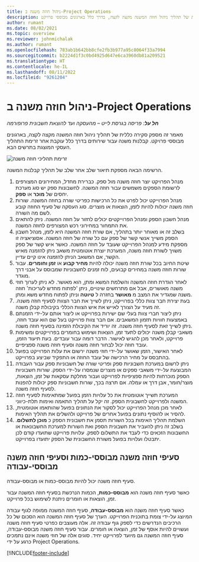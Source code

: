 ```yaml
---
title: ניהול חוזה משנה ב-Project Operations
description: מאמר זה מספק סקירה כללית של תהליך ניהול חוזה המשנה מקצה לקצה, בדרך כלל בארגונים מבוססי פרויקט.
author: rumant
ms.date: 08/02/2021
ms.topic: overview
ms.reviewer: johnmichalak
ms.author: rumant
ms.openlocfilehash: 783ab1b642bb8cfe2fb3b977a95c8064f33a7994
ms.sourcegitcommit: b2224d1f3c0bd4925d647e6ca3960db81a209521
ms.translationtype: HT
ms.contentlocale: he-IL
ms.lasthandoff: 08/11/2022
ms.locfileid: "9261204"
---
```

# <a name="subcontract-management-in-project-operations"></a>ניהול חוזה משנה ב-Project Operations


_**חל על**: פריסה בגרסת לייט – מהעסקה ועד להוצאת חשבונית פרופורמה_

מאמר זה מספק סקירה כללית של תהליך ניהול חוזה המשנה מקצה לקצה, בארגונים מבוססי פרויקט. קבלנות משנה עבור שירותים בדרך כלל עוקבת אחר זרימת התהליך העסקי המוצגת בתרשים הבא.

![זרימת תהליכי חוזה משנה](../media/SubcontractingProcessFlow.png)

הרשימה הבאה מספקת תיאור שלב אחר שלב של תהליך קבלנות המשנה.

1. מנהל הפרויקט יוצר חוזה משנה מול ספק. כברירת מחדל, המחירונים המצורפים לרשומת הספקים משמשים עבור חוזה המשנה. לחשבונות ספק יש סוג מערכת יחסים של **מוכר** או **ספק**.
2. מנהל הפרוייקט יכול לפרט את כל הרכישות כפריטי שורה בחוזה המשנה. שורות חוזה משנה יכולות להיות לזמן, הוצאות או מוצרים. סוג העסקה של סעיף החוזה קובע לשם מה השורה.
3. מנהל חשבון הספק ומנהל הפרוייקטים יכולים לחזור על חוזה המשנה. ניתן להתאים את התמחור במחירוני רכש המצורפים לחוזה המשנה.
4. בשלב זה או מאוחר יותר בתהליך, אם שורת חוזה המשנה היא לזמן, מנהל חשבון הספק משייך אנשי קשר של ספק עם כל שורה של חוזה המשנה. אסוציאציה זו מספקת מידע למנהל הפרוייקט שעובד על חוזה המשנה. כאשר איש קשר של ספק משויך לשורת חוזה משנה, המערכת יוצרת אוטומטית משאב ניתן להזמנה מאיש הקשר, אם המשאב הניתן להזמנה אינו קיים עדיין.
5. שיטת החיוב בכל שורת חוזה משנה יכולה להיות **מחיר קבוע** או **זמן וחומרים**. עבור שורות חוזה משנה במחירים קבועים, לוח זמנים לחשבוניות שמבוסס על אבני דרך מוגדר.
6.  לאחר הגדרת חוזה המשנה והשלמת המשא ומתן, הוא מאושר. לא ניתן לערוך חוזי משנה מאושרים, אבל אם מתרחשים שינויים, ניתן 'לפתוח מחדש לעריכות' חוזה משנה שמגדיר את המצב מ **מאושר** בחזרה ל **טיוטה** וניתן לפתוח מחדש משא ומתן. 
7.  בעת יצירת חבר צוות כללי בפרוייקט, ניתן לשייך את חבר הצוות לסעיף חוזה משנה. זה מעיד על הצורך לאייש את איש הצוות הכללי בקיבולת קבלן משנה.
8.  ניתן ליצור חברי צוות בעלי שם ישירות בפרוייקט או ליצור אותם על-ידי הזמנתם באמצעות חוויות תזמון המשאבים. אם חבר צוות פרוייקט בעל שם הוא עובד חוזה, ניתן לשייך זאת לסעיף חוזה משנה. זה יוריד את הקיבולת הזמינה בסעיף חוזה משנה.
9.  משאבי קבלן משנה יכולים לתעד זמן, הוצאות ושימוש בחומרים בפרוייקטים ומשימות פרוייקט, ולאחר מכן להגיש לאישור. הדבר דומה עבור עובדים. בעת תיעוד הזמן, עובד חוזה יכול לבחור חוזה משנה וסעיף חוזה משנה ספציפיים.
10. לאחר האישור, הזמן שאושר על-ידי חוזי משנה ירשום את עלות הפרוייקט בפועל בהתבסס על מחיר הרכישה של עובד החוזה או התפקיד שביצע בפרוייקט.
11. ניתן לרשום במערכת חשבוניות ספק ופריטי שורה של חשבוניות ספק עבור העבודה המבוצעת על-ידי משאבי ספקים או מוצרים שנמסרו על-ידי הספק. שורות חשבוניות הספק מוכרחות להיות ספציפיות לפרוייקט ועבור מחלקת עסקאות של זמן, הוצאות, מוצר/חומר, אבן דרך או עמלה. אם תרצה בכך, שורות חשבוניות ספק יכולות להפנות לסעיף חוזה משנה.
12. המערכת תשייך אוטומטית את כל עלויות הזמן בפועל שמתאימות לסעיף חוזה המשנה ולפרוייקט לחשבונית הספק. זה יקל על תהליך התאמה ואימות תלת-כיווני.
13. לאחר מכן מנהל הפרוייקט יכול לסקור את הנתונים בפועל שהותאמו אוטומטית, להסיר או להוסיף נתונים בפועל אחרים של פרוייקט ולהשלים את תהליך האימות.
14. השלמת תהליך האימות בכל השורות תסמן את חשבונית הספק כ **מוכן לתשלום**. בשלב זה ניתן להעביר את חשבונית הספק ואת השורות למערכת החשבונאות או החשבונות הזכאים כדי לעבד את התשלום לספק. עלויות פרוייקט שתועדו קודם לכן יתבטלו ועלויות בפועל משורת החשבונית של הספק יתועדו בפרוייקט.

## <a name="quantity-based-subcontract-lines-and-work-based-subcontract-lines"></a>סעיפי חוזה משנה מבוססי-כמות וסעיפי חוזה משנה מבוססי-עבודה

סעיף חוזה משנה יכול להיות מבוסס-כמות או מבוסס-עבודה. 

כאשר סעיף חוזה משנה הוא **מבוסס-כמות**, הכמות הנרכשת בסעיף חוזה המשנה עבור זמן, הוצאות או חומרים ניתנת לשימוש בכל פרוייקט.

כאשר סעיף חוזה משנה הוא **מבוסס-עבודה**, סעיף חוזה המשנה ממופה לגוף עבודה המיוצג על-ידי צומת בתוכנית הפרוייקט. הערך של סעיף חוזה המשנה הוא הסכום של כל הרכיבים הנדרשים כדי לספק גוף עבודה זה. אלה מעוצבים כפרטי סעיף חוזה משנה ועשויים להיות אוסף של זמן, הוצאה או חומרים. עבור סעיף חוזה משנה מבוסס-עבודה, סעיף חוזה המשנה גם מיועד לפרוייקט יחיד. סוגים אלה של חוזי משנה אינם נתמכים כרגע על ידי Project Operations.

[!INCLUDE[footer-include](../../includes/footer-banner.md)]

